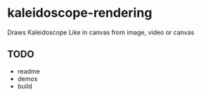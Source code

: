# kaleidoscope-rendering

Draws Kaleidoscope Like in canvas from image, video or canvas

## TODO
- readme
- demos
- build
